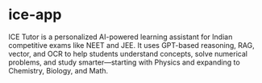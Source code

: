 # ice-app
ICE Tutor is a personalized AI-powered learning assistant for Indian competitive exams like NEET and JEE. It uses GPT-based reasoning, RAG, vector, and OCR to help students understand concepts, solve numerical problems, and study smarter—starting with Physics and expanding to Chemistry, Biology, and Math.
